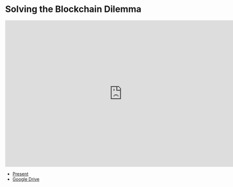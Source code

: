 
# Solving the Blockchain Dilemma

<iframe src="https://docs.google.com/presentation/d/e/2PACX-1vQJkexyeGRejJmJB1ZsQeXQ2tTBWVxgbjcKZg3K1RGaY6gZnDgi7VfYNbSGj366olk2ZgwP_elst1t7/embed?start=false&loop=false&delayms=10000" frameborder="0" width="750" height="470" allowfullscreen="true" mozallowfullscreen="true" webkitallowfullscreen="true"></iframe>

- [Present](http://tech_slides.threefold.me)
- [Google Drive](https://docs.google.com/presentation/d/1im7vHSizsPRZHXehcOaYvzpKabScdjAoKtrg8n64oG4/edit?usp=drive_web&ouid=101460153806293923139)

